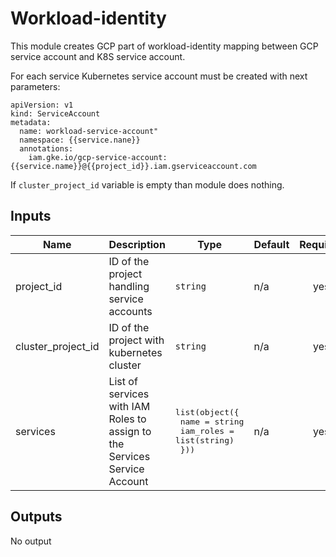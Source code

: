 # Workload-identity

This module creates GCP part of workload-identity mapping between GCP service account and K8S service account.

For each service Kubernetes service account must be created with next parameters:

```
apiVersion: v1
kind: ServiceAccount
metadata:
  name: workload-service-account"
  namespace: {{service.nane}}
  annotations:
    iam.gke.io/gcp-service-account: {{service.name}}@{{project_id}}.iam.gserviceaccount.com
```

If `cluster_project_id` variable is empty than module does nothing.

## Inputs

| Name | Description | Type | Default | Required |
|------|-------------|------|---------|:-----:|
| project\_id | ID of the project handling service accounts | `string` | n/a | yes |
| cluster\_project\_id | ID of the project with kubernetes cluster | `string` | n/a | yes |
| services | List of services with IAM Roles to assign to the Services Service Account | <pre>list(object({<br>    name      = string<br>    iam_roles = list(string)<br>  }))<br></pre> | n/a | yes |

## Outputs

No output